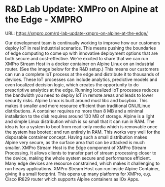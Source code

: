 # R&D Lab Update: XMPro on Alpine at the Edge - XMPRO

URL: https://xmpro.com/rd-lab-update-xmpro-on-alpine-at-the-edge/

Our development team is continually working to improve how our customers deploy IoT in real industrial scenarios. This means pushing the boundaries of edge computing to come up with innovative deployment options that are both secure and cost-effective. We’re excited to share that we can run XMPro Stream Host in a docker container on Alpine Linux on an industrial router. (See the image below for the R&D setup.)
This means our customers can run a complete IoT process at the edge and distribute it to thousands of devices. These IoT processes can include analytics, predictive models and even localized decision logic, which creates the opportunity to do prescriptive analytics at the edge.
Running localized IoT processes reduces the bandwidth you need to deploy IoT in remote areas and leads to lower security risks.
Alpine Linux is built around musl libc and busybox. This makes it smaller and more resource efficient than traditional GNU/Linux distributions. A container requires no more than 8 MB and a minimal installation to the disk requires around 130 MB of storage.
Alpine is a light and simple Linux distribution which is so small that it can run in RAM. The idea is for a system to boot from read-only media which is removable once the system has booted; and run entirely in RAM. This works very well for the disposable container concept. Having such a small distribution makes Alpine very secure, as the surface area that can be attacked is much smaller.
XMPro Stream Host is the Edge component of XMPro Stream Processing. It allows clients to transfer part of stream processing closer to the device, making the whole system secure and performance efficient. Many edge devices are resource constrained, which makes it challenging to run heavy applications. XMPro Stream Host can run inside Alpine Container, giving it a small footprint. This opens up many platforms for XMPro, e.g. Cisco IR829 router which supports Alpine containers as IOx Apps. 